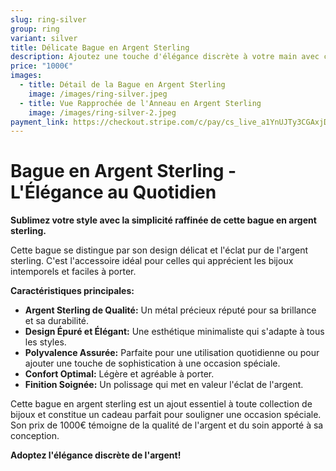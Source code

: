 ```yaml
---
slug: ring-silver
group: ring
variant: silver
title: Délicate Bague en Argent Sterling
description: Ajoutez une touche d'élégance discrète à votre main avec cette délicate bague en argent sterling. Son design épuré et l'éclat subtil de l'argent en font un accessoire polyvalent, parfait pour un usage quotidien ou pour compléter une tenue sophistiquée.
price: "1000€"
images:
  - title: Détail de la Bague en Argent Sterling
    image: /images/ring-silver.jpeg
  - title: Vue Rapprochée de l'Anneau en Argent Sterling
    image: /images/ring-silver-2.jpeg
payment_link: https://checkout.stripe.com/c/pay/cs_live_a1YnUJTy3CGAxjDfro7RK0dvNJ1klGP2bkFRAN0T97vPvkzHmvqwVKLdTj
---
```


# Bague en Argent Sterling - L'Élégance au Quotidien

**Sublimez votre style avec la simplicité raffinée de cette bague en argent sterling.**

Cette bague se distingue par son design délicat et l'éclat pur de l'argent sterling. C'est l'accessoire idéal pour celles qui apprécient les bijoux intemporels et faciles à porter.

**Caractéristiques principales:**

* **Argent Sterling de Qualité:** Un métal précieux réputé pour sa brillance et sa durabilité.
* **Design Épuré et Élégant:** Une esthétique minimaliste qui s'adapte à tous les styles.
* **Polyvalence Assurée:** Parfaite pour une utilisation quotidienne ou pour ajouter une touche de sophistication à une occasion spéciale.
* **Confort Optimal:** Légère et agréable à porter.
* **Finition Soignée:** Un polissage qui met en valeur l'éclat de l'argent.

Cette bague en argent sterling est un ajout essentiel à toute collection de bijoux et constitue un cadeau parfait pour souligner une occasion spéciale. Son prix de 1000€ témoigne de la qualité de l'argent et du soin apporté à sa conception.

**Adoptez l'élégance discrète de l'argent!**
